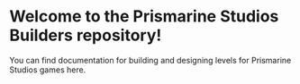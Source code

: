 # Welcome to the Prismarine Studios Builders repository!
You can find documentation for building and designing levels for Prismarine Studios games here.
